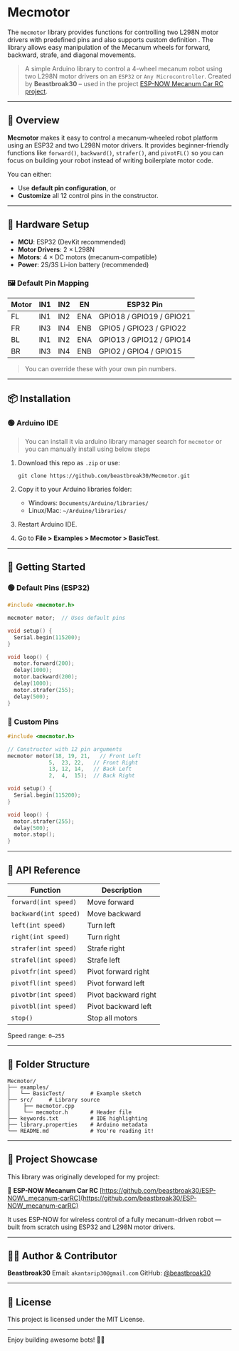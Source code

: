 # Mecmotor
The `mecmotor` library provides functions for controlling two L298N motor drivers with predefined pins and also supports custom definition . The library allows easy manipulation of the Mecanum wheels for forward, backward, strafe, and diagonal movements.

> A simple Arduino library to control a 4-wheel mecanum robot using two L298N motor drivers on an `ESP32` or `Any Microcontroller`.
> Created by **Beastbroak30** – used in the project [ESP-NOW Mecanum Car RC project](https://github.com/beastbroak30/ESP-NOW_mecanum-carRC/).

---

## 🚗 Overview

**Mecmotor** makes it easy to control a mecanum-wheeled robot platform using an ESP32 and two L298N motor drivers. It provides beginner-friendly functions like `forward()`, `backward()`, `strafer()`, and `pivotFL()` so you can focus on building your robot instead of writing boilerplate motor code.

You can either:

* Use **default pin configuration**, or
* **Customize** all 12 control pins in the constructor.

---

## 🔧 Hardware Setup

* **MCU**: ESP32 (DevKit recommended)
* **Motor Drivers**: 2 × L298N
* **Motors**: 4 × DC motors (mecanum-compatible)
* **Power**: 2S/3S Li-ion battery (recommended)

### 🖼️ Default Pin Mapping

| Motor | IN1 | IN2 | EN  | ESP32 Pin                |
| ----- | --- | --- | --- | ------------------------ |
| FL    | IN1 | IN2 | ENA | GPIO18 / GPIO19 / GPIO21 |
| FR    | IN3 | IN4 | ENB | GPIO5 / GPIO23 / GPIO22  |
| BL    | IN1 | IN2 | ENA | GPIO13 / GPIO12 / GPIO14 |
| BR    | IN3 | IN4 | ENB | GPIO2 / GPIO4 / GPIO15   |

> You can override these with your own pin numbers.

---

## 📦 Installation

### 🟢 Arduino IDE

> You can install it via arduino library manager search for `mecmotor`
> or you can manually install using below steps

1. Download this repo as `.zip` or use:

   ```
   git clone https://github.com/beastbroak30/Mecmotor.git
   ```
2. Copy it to your Arduino libraries folder:

   * Windows: `Documents/Arduino/libraries/`
   * Linux/Mac: `~/Arduino/libraries/`
3. Restart Arduino IDE.
4. Go to **File > Examples > Mecmotor > BasicTest**.

---

## 🚀 Getting Started

### 🟢 Default Pins (ESP32)

```cpp
#include <mecmotor.h>

mecmotor motor;  // Uses default pins

void setup() {
  Serial.begin(115200);
}

void loop() {
  motor.forward(200);
  delay(1000);
  motor.backward(200);
  delay(1000);
  motor.strafer(255);
  delay(500);
}
```

### 🔧 Custom Pins

```cpp
#include <mecmotor.h>

// Constructor with 12 pin arguments
mecmotor motor(18, 19, 21,   // Front Left
             5,  23, 22,   // Front Right
             13, 12, 14,   // Back Left
             2,  4,  15);  // Back Right

void setup() {
  Serial.begin(115200);
}

void loop() {
  motor.strafer(255);
  delay(500);
  motor.stop();
}
```

---

## 🧐 API Reference

| Function              | Description          |
| --------------------- | -------------------- |
| `forward(int speed)`  | Move forward         |
| `backward(int speed)` | Move backward        |
| `left(int speed)`     | Turn left            |
| `right(int speed)`    | Turn right           |
| `strafer(int speed)`  | Strafe right         |
| `strafel(int speed)`  | Strafe left          |
| `pivotfr(int speed)`  | Pivot forward right  |
| `pivotfl(int speed)`  | Pivot forward left   |
| `pivotbr(int speed)`  | Pivot backward right |
| `pivotbl(int speed)`  | Pivot backward left  |
| `stop()`              | Stop all motors      |

Speed range: `0–255`

---

## 📂 Folder Structure

```
Mecmotor/
├── examples/
│   └── BasicTest/        # Example sketch
├── src/     # Library source
│    ├── mecmotor.cpp
│    └── mecmotor.h       # Header file
├── keywords.txt          # IDE highlighting
├── library.properties    # Arduino metadata
└── README.md             # You're reading it!
```

---

## 📌 Project Showcase

This library was originally developed for my project:

🔗 **ESP-NOW Mecanum Car RC**
[https://github.com/beastbroak30/ESP-NOW\_mecanum-carRC](https://github.com/beastbroak30/ESP-NOW_mecanum-carRC)

It uses ESP-NOW for wireless control of a fully mecanum-driven robot — built from scratch using ESP32 and L298N motor drivers.

---

## 🧑‍💻 Author & Contributor

**Beastbroak30**
Email: `akantarip30@gmail.com`
GitHub: [@beastbroak30](https://github.com/beastbroak30)

---

## 📄 License

This project is licensed under the MIT License.

---

Enjoy building awesome bots! 🤖✨
